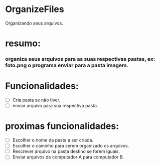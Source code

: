 # OrganizeFiles
Organizando seus arquivos.

# resumo:
  <h3> organiza seus arquivos para as suas respectivas pastas, ex: foto.png o programa enviar para a pasta imagem.</h3>
  
# Funcionalidades:

-[ ] Cria pasta se não tiver.
-[ ] enviar arquivo para sua respectiva pasta.

# proximas funcionalidades: 

- [ ] Escolher o nome da pasta a ser criada.
- [ ] Escolher o caminho para serem organizado os arquivos.
- [ ] Rescrever arquivo na pasta destino se forem iguais.
- [ ] Enviar arquivos de computador A para computador B.
